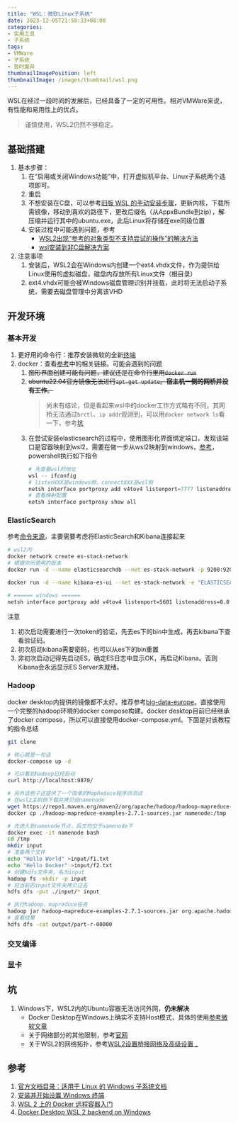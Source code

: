 ```yaml
---
title: "WSL：微软Linux子系统"
date: 2023-12-05T21:58:33+08:00
categories:
- 实用工具
- 子系统
tags:
- VMWare
- 子系统
- 暂时废弃
thumbnailImagePosition: left
thumbnailImage: /images/thumbnail/wsl.png
---
```

WSL在经过一段时间的发展后，已经具备了一定的可用性。相对VMWare来说，有性能和易用性上的优点。
<!--more-->

> 谨慎使用，WSL2仍然不够稳定。

## 基础搭建
1. 基本步骤：
    1. 在“启用或关闭Windows功能”中，打开虚拟机平台、Linux子系统两个选项即可。
    2. 重启
    3. 不想安装在C盘，可以参考[旧版 WSL 的手动安装步骤](https://learn.microsoft.com/zh-cn/windows/wsl/install-manual)，更新内核，下载所需镜像，移动到喜欢的路径下，更改后缀名（从AppxBundle到zip），解压缩并运行其中的ubuntu.exe，此后Linux将存储在exe同级位置
    4. 安装过程中可能遇到问题，参考
        - [WSL2出现“参考的对象类型不支持尝试的操作”的解决方法](https://cloud.tencent.com/developer/article/1986728)
        - [wsl安装到非C盘解决方案](https://zhuanlan.zhihu.com/p/419242528)
2. 注意事项
   1. 安装后，WSL2会在Windows内创建一个ext4.vhdx文件，作为提供给Linux使用的虚拟磁盘，磁盘内存放所有Linux文件（根目录）
   2. ext4.vhdx可能会被Windows磁盘管理识别并挂载，此时将无法启动子系统，需要去磁盘管理中分离该VHD

## 开发环境
### 基本开发
1. 更好用的命令行：推荐安装微软的全新[终端](https://learn.microsoft.com/zh-cn/windows/terminal/install)
2. docker：查看[参考](#参考)中的相关链接。可能会遇到的问题
   1. ~~图形界面创建可能有问题，建议还是在命令行里用```docker run```~~
   2. ~~ubuntu22.04官方镜像无法进行```apt-get update```。**宿主机一侧的网桥并没有工作**。~~
      > 尚未有结论，但是看起来wsl中的docker工作方式略有不同，其网桥无法通过```brctl```、```ip addr```观测到，可以用```docker network ls```看一下，参考[坑](#坑)
   4. 在尝试安装elasticsearch的过程中，使用图形化界面绑定端口，发现该端口是容器映射到wsl2，需要在做一步从wsl2映射到windows，[参考](https://blog.csdn.net/keyiis_sh/article/details/113819244)，powershell执行如下指令
      ```powershell
      # 先查看wsl的地址
      wsl -- ifconfig
      # listenXXX是windows侧，connectXXX是wsl侧
      netsh interface portproxy add v4tov4 listenport=7777 listenaddress=0.0.0.0 connectport=7777 connectaddress=172.22.153.228
      # 查看映射配置
      netsh interface portproxy show all
      ```



### ElasticSearch
参考[命令来源](https://ion-utale.medium.com/how-to-install-elasticsearch-with-kibana-on-wsl-2-docker-engine-90d6335a07c0)，主要需要考虑将ElasticSearch和Kibana连接起来
```bash
# wsl2内
docker network create es-stack-network
# 根据你所使用的版本
docker run -d --name elasticsearchdb --net es-stack-network -p 9200:9200 -p 9300:9300 -e "discovery.type=single-node" elasticsearch:8.11.3

docker run -d --name kibana-es-ui --net es-stack-network -e "ELASTICSEARCH_URL=http://elasticsearchdb:9200"  -p 5601:5601 kibana:8.11.3

# ====== windows ======
netsh interface portproxy add v4tov4 listenport=5601 listenaddress=0.0.0.0 connectport=5601 connectaddress=172.22.153.228
```
注意
1. 初次启动需要进行一次token的验证，先去es下的bin中生成，再去kibana下查看验证码。
2. 初次启动kibana需要密码，也可以从es下的bin重置
3. 非初次启动记得先启动ES，确定ES日志中显示OK，再启动Kibana。否则Kibana会永远显示ES Server未就绪。

### Hadoop
docker desktop内提供的镜像都不太好。推荐参考[big-data-europe](https://cjlise.github.io/hadoop-spark/Setup-Hadoop-Cluster/)。直接使用一个完整的hadoop环境的docker compose构建。docker desktop目前已经继承了docker compose，所以可以直接使用docker-compose.yml。下面是对该教程的指令总结
```bash
git clone 

# 核心就是一句话
docker-compose up -d

# 可以看到hadoop已经启动
curl http://localhost:9870/

# 另外该例子还提供了一个简单的MapReduce程序供测试
# 在wsl2主机侧下载并拷贝给namenode
wget https://repo1.maven.org/maven2/org/apache/hadoop/hadoop-mapreduce-examples/2.7.1/hadoop-mapreduce-examples-2.7.1-sources.jar
docker cp ./hadoop-mapreduce-examples-2.7.1-sources.jar namenode:/tmp

# 先进入到namenode节点，后文均位于namenode下
docker exec -it namenode bash
cd /tmp
mkdir input
# 准备两个文件
echo "Hello World" >input/f1.txt
echo "Hello Docker" >input/f2.txt
# 创建hdfs文件夹，名为input
hadoop fs -mkdir -p input
# 将当前的input文件夹拷贝过去
hdfs dfs -put ./input/* input

# 执行hadoop，mapreduce任务
hadoop jar hadoop-mapreduce-examples-2.7.1-sources.jar org.apache.hadoop.examples.WordCount input output
# 查看结果
hdfs dfs -cat output/part-r-00000

```

### 交叉编译

### 显卡

## 坑
1. Windows下，WSL2内的Ubuntu容器无法访问外网，**仍未解决**
   - Docker Desktop在Windows上确实不支持Host模式，具体的使用[参考微软文章](https://learn.microsoft.com/en-us/virtualization/windowscontainers/container-networking/network-drivers-topologies)
   - 关于网络部分的其他限制，参考[官网](https://dockerdocs.cn/docker-for-windows/networking/)
   - 关于WSL2的网络拓扑，参考[WSL2设置桥接网络及高级设置 _](http://www.ronnyz.top/2023/11/18/WSL2%E8%AE%BE%E7%BD%AE%E6%A1%A5%E6%8E%A5%E7%BD%91%E7%BB%9C%E5%8F%8A%E9%AB%98%E7%BA%A7%E8%AE%BE%E7%BD%AE/)

## 参考
1. [官方文档目录：适用于 Linux 的 Windows 子系统文档](https://learn.microsoft.com/zh-cn/windows/wsl/)
2. [安装并开始设置 Windows 终端](https://learn.microsoft.com/zh-cn/windows/terminal/install)
3. [WSL 2 上的 Docker 远程容器入门](https://learn.microsoft.com/zh-cn/windows/wsl/tutorials/wsl-containers)
4. [Docker Desktop WSL 2 backend on Windows](https://docs.docker.com/desktop/wsl/#download)